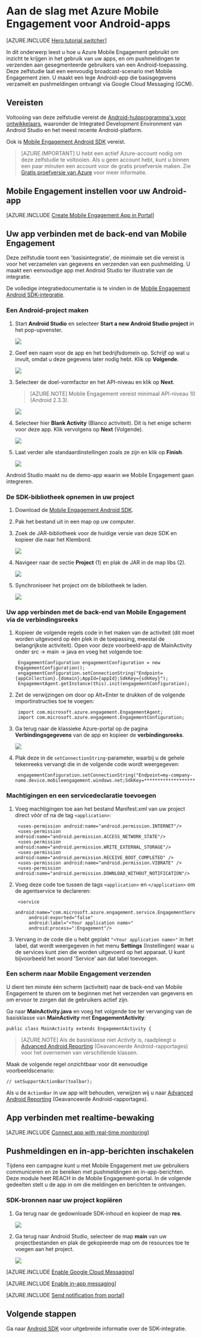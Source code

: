<properties
    pageTitle="Aan de slag met Azure Mobile Engagement voor Android-apps"
    description="Informatie over het gebruik van Azure Mobile Engagement met analyses en pushmeldingen voor Android-apps."
    services="mobile-engagement"
    documentationCenter="android"
    authors="piyushjo"
    manager="erikre"
    editor="" />

<tags
    ms.service="mobile-engagement"
    ms.workload="mobile"
    ms.tgt_pltfrm="mobile-android"
    ms.devlang="Java"
    ms.topic="hero-article"
    ms.date="08/10/2016"
    ms.author="piyushjo;ricksal" />

# Aan de slag met Azure Mobile Engagement voor Android-apps

[AZURE.INCLUDE [Hero tutorial switcher](../../includes/mobile-engagement-hero-tutorial-switcher.md)]

In dit onderwerp leest u hoe u Azure Mobile Engagement gebruikt om inzicht te krijgen in het gebruik van uw apps, en om pushmeldingen te verzenden aan gesegmenteerde gebruikers van een Android-toepassing.
Deze zelfstudie laat een eenvoudig broadcast-scenario met Mobile Engagement zien. U maakt een lege Android-app die basisgegevens verzamelt en pushmeldingen ontvangt via Google Cloud Messaging (GCM).

## Vereisten

Voltooiing van deze zelfstudie vereist de [Android-hulpprogramma's voor ontwikkelaars](https://developer.android.com/sdk/index.html), waaronder de Integrated Development Environment van Android Studio en het meest recente Android-platform.

Ook is [Mobile Engagement Android SDK](https://aka.ms/vq9mfn) vereist.

> [AZURE.IMPORTANT] U hebt een actief Azure-account nodig om deze zelfstudie te voltooien. Als u geen account hebt, kunt u binnen een paar minuten een account voor de gratis proefversie maken. Zie [Gratis proefversie van Azure](https://azure.microsoft.com/pricing/free-trial/?WT.mc_id=A0E0E5C02&amp;returnurl=http%3A%2F%2Fazure.microsoft.com%2Fen-us%2Fdocumentation%2Farticles%2Fmobile-engagement-android-get-started) voor meer informatie.

## Mobile Engagement instellen voor uw Android-app

[AZURE.INCLUDE [Create Mobile Engagement App in Portal](../../includes/mobile-engagement-create-app-in-portal.md)]

## Uw app verbinden met de back-end van Mobile Engagement

Deze zelfstudie toont een 'basisintegratie', de minimale set die vereist is voor het verzamelen van gegevens en verzenden van een pushmelding. U maakt een eenvoudige app met Android Studio ter illustratie van de integratie.

De volledige integratiedocumentatie is te vinden in de [Mobile Engagement Android SDK-integratie](mobile-engagement-android-sdk-overview.md).

### Een Android-project maken

1. Start **Android Studio** en selecteer **Start a new Android Studio project** in het pop-upvenster.

    ![][1]

2. Geef een naam voor de app en het bedrijfsdomein op. Schrijf op wat u invult, omdat u deze gegevens later nodig hebt. Klik op **Volgende**.

    ![][2]

3. Selecteer de doel-vormfactor en het API-niveau en klik op **Next**.

    >[AZURE.NOTE] Mobile Engagement vereist minimaal API-niveau 10 (Android 2.3.3).

    ![][3]

4. Selecteer hier **Blank Activity** (Blanco activiteit). Dit is het enige scherm voor deze app. Klik vervolgens op **Next** (Volgende).

    ![][4]

5. Laat verder alle standaardinstellingen zoals ze zijn en klik op **Finish**.

    ![][5]

Android Studio maakt nu de demo-app waarin we Mobile Engagement gaan integreren.

### De SDK-bibliotheek opnemen in uw project

1. Download de [Mobile Engagement Android SDK](https://aka.ms/vq9mfn).
2. Pak het bestand uit in een map op uw computer.
3. Zoek de JAR-bibliotheek voor de huidige versie van deze SDK en kopieer die naar het Klembord.

      ![][6]

4. Navigeer naar de sectie **Project** (1) en plak de JAR in de map libs (2).

      ![][7]

5. Synchroniseer het project om de bibliotheek te laden.

      ![][8]

### Uw app verbinden met de back-end van Mobile Engagement via de verbindingsreeks

1. Kopieer de volgende regels code in het maken van de activiteit (dit moet worden uitgevoerd op één plek in de toepassing, meestal de belangrijkste activiteit). Open voor deze voorbeeld-app de MainActivity onder src -> main -> java en voeg het volgende toe:

        EngagementConfiguration engagementConfiguration = new EngagementConfiguration();
        engagementConfiguration.setConnectionString("Endpoint={appCollection}.{domain};AppId={appId};SdkKey={sdkKey}");
        EngagementAgent.getInstance(this).init(engagementConfiguration);

2. Zet de verwijzingen om door op Alt+Enter te drukken of de volgende importinstructies toe te voegen:

        import com.microsoft.azure.engagement.EngagementAgent;
        import com.microsoft.azure.engagement.EngagementConfiguration;

3. Ga terug naar de klassieke Azure-portal op de pagina **Verbindingsgegevens** van de app en kopieer de **verbindingsreeks**.

      ![][9]

4. Plak deze in de `setConnectionString`-parameter, waarbij u de gehele tekenreeks vervangt die in de volgende code wordt weergegeven:

        engagementConfiguration.setConnectionString("Endpoint=my-company-name.device.mobileengagement.windows.net;SdkKey=********************;AppId=*********");

### Machtigingen en een servicedeclaratie toevoegen

1. Voeg machtigingen toe aan het bestand Manifest.xml van uw project direct vóór of na de tag `<application>`:

        <uses-permission android:name="android.permission.INTERNET"/>
        <uses-permission android:name="android.permission.ACCESS_NETWORK_STATE"/>
        <uses-permission android:name="android.permission.WRITE_EXTERNAL_STORAGE"/>
        <uses-permission android:name="android.permission.RECEIVE_BOOT_COMPLETED" />
        <uses-permission android:name="android.permission.VIBRATE" />
        <uses-permission android:name="android.permission.DOWNLOAD_WITHOUT_NOTIFICATION"/>

2. Voeg deze code toe tussen de tags `<application>` en `</application>` om de agentservice te declareren:

        <service
            android:name="com.microsoft.azure.engagement.service.EngagementService"
            android:exported="false"
            android:label="<Your application name>"
            android:process=":Engagement"/>

3. Vervang in de code die u hebt geplakt `"<Your application name>"` in het label, dat wordt weergegeven in het menu **Settings** (Instellingen) waar u de services kunt zien die worden uitgevoerd op het apparaat. U kunt bijvoorbeeld het woord 'Service' aan dat label toevoegen.

### Een scherm naar Mobile Engagement verzenden

U dient ten minste één scherm (activiteit) naar de back-end van Mobile Engagement te sturen om te beginnen met het verzenden van gegevens en om ervoor te zorgen dat de gebruikers actief zijn.

Ga naar **MainActivity.java** en voeg het volgende toe ter vervanging van de basisklasse van **MainActivity** met **EngagementActivity**:

    public class MainActivity extends EngagementActivity {

> [AZURE.NOTE] Als de basisklasse niet *Activity* is, raadpleegt u [Advanced Android Reporting](mobile-engagement-android-advanced-reporting.md#modifying-your-codeactivitycode-classes) (Geavanceerde Android-rapportages) voor het overnemen van verschillende klassen.


Maak de volgende regel onzichtbaar voor dit eenvoudige voorbeeldscenario:

    // setSupportActionBar(toolbar);

Als u de `ActionBar` in uw app wilt behouden, verwijzen wij u naar [Advanced Android Reporting](mobile-engagement-android-advanced-reporting.md#modifying-your-codeactivitycode-classes) (Geavanceerde Android-rapportages).

## App verbinden met realtime-bewaking

[AZURE.INCLUDE [Connect app with real-time monitoring](../../includes/mobile-engagement-connect-app-with-monitor.md)]

## Pushmeldingen en in-app-berichten inschakelen

Tijdens een campagne kunt u met Mobile Engagement met uw gebruikers communiceren en ze bereiken met pushmeldingen en in-app-berichten. Deze module heet REACH in de Mobile Engagement-portal.
In de volgende gedeelten stelt u de app in om die meldingen en berichten te ontvangen.

### SDK-bronnen naar uw project kopiëren

1. Ga terug naar de gedownloade SDK-inhoud en kopieer de map **res**.

    ![][10]

2. Ga terug naar Android Studio, selecteer de map **main** van uw projectbestanden en plak de gekopieerde map om de resources toe te voegen aan het project.

    ![][11]

[AZURE.INCLUDE [Enable Google Cloud Messaging](../../includes/mobile-engagement-enable-google-cloud-messaging.md)]

[AZURE.INCLUDE [Enable in-app messaging](../../includes/mobile-engagement-android-send-push.md)]

[AZURE.INCLUDE [Send notification from portal](../../includes/mobile-engagement-android-send-push-from-portal.md)]

## Volgende stappen

Ga naar [Android SDK](mobile-engagement-android-sdk-overview.md) voor uitgebreide informatie over de SDK-integratie.

<!-- Images. -->
[1]: ./media/mobile-engagement-android-get-started/android-studio-new-project.png
[2]: ./media/mobile-engagement-android-get-started/android-studio-project-props.png
[3]: ./media/mobile-engagement-android-get-started/android-studio-project-props2.png
[4]: ./media/mobile-engagement-android-get-started/android-studio-add-activity.png
[5]: ./media/mobile-engagement-android-get-started/android-studio-activity-name.png
[6]: ./media/mobile-engagement-android-get-started/sdk-content.png
[7]: ./media/mobile-engagement-android-get-started/paste-jar.png
[8]: ./media/mobile-engagement-android-get-started/sync-project.png
[9]: ./media/mobile-engagement-android-get-started/app-connection-info-page.png
[10]: ./media/mobile-engagement-android-get-started/copy-resources.png
[11]: ./media/mobile-engagement-android-get-started/paste-resources.png



<!--HONumber=ago16_HO4-->


